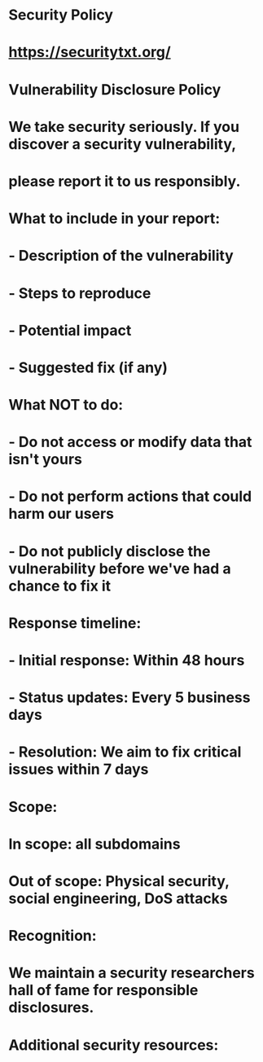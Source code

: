 # Security Policy
# https://securitytxt.org/



# Vulnerability Disclosure Policy
# We take security seriously. If you discover a security vulnerability,
# please report it to us responsibly.

# What to include in your report:
# - Description of the vulnerability
# - Steps to reproduce
# - Potential impact
# - Suggested fix (if any)

# What NOT to do:
# - Do not access or modify data that isn't yours
# - Do not perform actions that could harm our users
# - Do not publicly disclose the vulnerability before we've had a chance to fix it

# Response timeline:
# - Initial response: Within 48 hours
# - Status updates: Every 5 business days
# - Resolution: We aim to fix critical issues within 7 days

# Scope:
# In scope: all subdomains
# Out of scope: Physical security, social engineering, DoS attacks

# Recognition:
# We maintain a security researchers hall of fame for responsible disclosures.

# Additional security resources:
